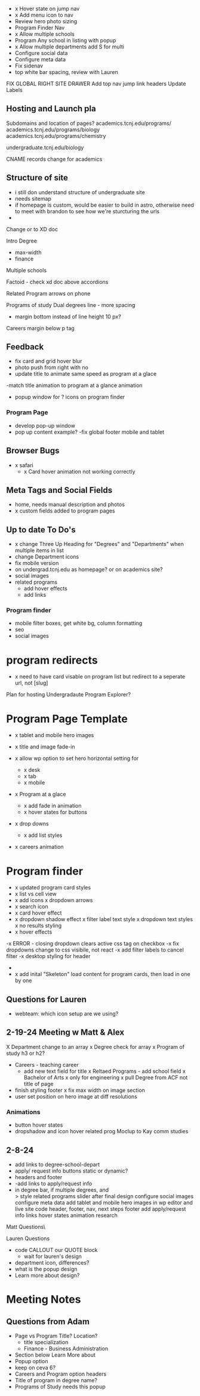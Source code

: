 - x Hover state on jump nav
- x Add menu icon to nav
- Review hero photo sizing
- Program Finder Nav
- x Allow multiple schools
- Program Any school in listing with popup
- x Allow multiple departments add S for multi
- Configure social data
- Configure meta data
- Fix sidenav
- top white bar spacing, review with Lauren

FIX GLOBAL RIGHT SITE DRAWER
Add top nav jump link headers
Update Labels

## Hosting and Launch pla

Subdomains and location of pages?
academics.tcnj.edu/programs/
academics.tcnj.edu/programs/biology
academics.tcnj.edu/programs/chemistry

undergraduate.tcnj.edu/biology

CNAME records change for academics

## Structure of site

- i still don understand structure of undergraduate site
- needs sitemap
- if homepage is custom, would be easier to build in astro, otherwise need to meet with brandon to see how we're sturcturing the urls
-

Change or to XD doc

Intro Degree

- max-width
- finance

Multiple schools

Factoid - check xd doc above accordions

Related Program arrows on phone

Programs of study
Dual degrees line - more spacing

- margin bottom instead of line height 10 px?

Careers
margin below p tag

## Feedback

- fix card and grid hover blur
- photo push from right with no
- update title to animate same speed as program at a glace

-match title animation to program at a glance animation

- popup window for ? icons on program finder

### Program Page

- develop pop-up window
- pop up content example?
  -fix global footer mobile and tablet

## Browser Bugs

- x safari
  - x Card hover animation not working correctly

## Meta Tags and Social Fields

- home, needs manual description and photos
- x custom fields added to program pages

## Up to date To Do's

- x change Three Up Heading for "Degrees" and "Departments" when multiple items in list
- change Department icons
- fix mobile version
- on undergrad.tcnj.edu as homepage? or on academics site?
- social images
- related programs
  - add hover effects
  - add links

### Program finder

- mobile filter boxes, get white bg, column formatting
- seo
- social images

# program redirects

- x need to have card visable on program list but redirect to a seperate url, not [slug]

Plan for hosting Undergradaute Program Explorer?

# Program Page Template

- x tablet and mobile hero images
- x title and image fade-in
- x allow wp option to set hero horizontal setting for
  - x desk
  - x tab
  - x mobile
- x Program at a glace

  - x add fade in animation
  - x hover states for buttons

- x drop downs
  - x add list styles
- x careers animation

# Program finder

- x updated program card styles
- x list vs cell view
- x add icons
  x dropdown arrows
- x search icon
- x card hover effect
- x dropdown shadow effect
  x filter label text style
  x dropdown text styles
  x no results styling
- x hover effects

-x ERROR - closing dropdown clears active css tag on checkbox
-x fix dropdowns change to css visibile, not react
-x add filter labels to cancel filter
-x desktop styling for header

-
- x add inital "Skeleton" load content for program cards, then load in one by one

## Questions for Lauren

- webteam: which icon setup are we using?

## 2-19-24 Meeting w Matt & Alex

X Department change to an array
x Degree check for array
x Program of study h3 or h2?

- Careers - teaching career
  - add new text field for title
    x Reltaed Programs - add school field
    x Bachelor of Arts
    x only for engineering
    x pull Degree from ACF not title of page
- finish styling footer
  x fix max width on image section
- user set position on hero image at diff resolutions

### Animations

- button hover states
- dropshadow and icon hover related prog
  Moclup to Kay comm studies

## 2-8-24

- add links to degree-school-depart
- apply/ request info buttons static or dynamic?
- headers and footer
- -add links to apply/request info
- in degree bar, if multiple degrees, and <br/>>
  style related programs slider after final design
  configure social images
  configure meta data
  add tablet and mobile hero images in wp editor and live site
  code header, footer, nav, next steps footer
  add apply/request info links
  hover states
  animation research

Matt Questions\

Lauren Questions

- code CALLOUT our QUOTE block
  - wait for lauren's design
- department icon, differences?
- what is the popup design
- Learn more about design?

# Meeting Notes

## Questions from Adam

- Page vs Program Title? Location?
  - title specialization
  - Finance - Business Administration
- Section below Learn More about
- Popup option
- keep on ceva 6?
- Careers and Program option headers
- Title of program in degree name?
- Programs of Study needs this popup
